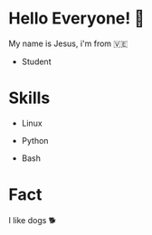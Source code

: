 # Hello Everyone! 🐒


My name is Jesus, i'm from 🇻🇪



- Student
  
  

# Skills




- Linux

- Python

- Bash



# Fact


I like dogs 🐕
